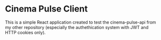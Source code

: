 # Cinema Pulse Client

This is a simple React application created to test the cinema-pulse-api from my other repository (especially the authethication system with JWT and HTTP cookies only).
